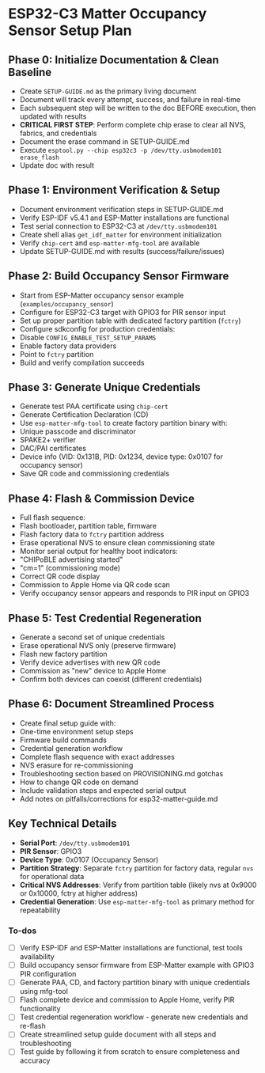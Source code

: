 <!-- 9af845c7-e192-472c-abb5-011a9b4636d7 e9924765-311d-47ec-aca3-746bff4d89fc -->
# ESP32-C3 Matter Occupancy Sensor Setup Plan

## Phase 0: Initialize Documentation & Clean Baseline

- Create `SETUP-GUIDE.md` as the primary living document
- Document will track every attempt, success, and failure in real-time
- Each subsequent step will be written to the doc BEFORE execution, then updated with results
- **CRITICAL FIRST STEP**: Perform complete chip erase to clear all NVS, fabrics, and credentials
- Document the erase command in SETUP-GUIDE.md
- Execute `esptool.py --chip esp32c3 -p /dev/tty.usbmodem101 erase_flash`
- Update doc with result

## Phase 1: Environment Verification & Setup

- Document environment verification steps in SETUP-GUIDE.md
- Verify ESP-IDF v5.4.1 and ESP-Matter installations are functional
- Test serial connection to ESP32-C3 at `/dev/tty.usbmodem101`
- Create shell alias `get_idf_matter` for environment initialization
- Verify `chip-cert` and `esp-matter-mfg-tool` are available
- Update SETUP-GUIDE.md with results (success/failure/issues)

## Phase 2: Build Occupancy Sensor Firmware

- Start from ESP-Matter occupancy sensor example (`examples/occupancy_sensor`)
- Configure for ESP32-C3 target with GPIO3 for PIR sensor input
- Set up proper partition table with dedicated factory partition (`fctry`)
- Configure sdkconfig for production credentials:
- Disable `CONFIG_ENABLE_TEST_SETUP_PARAMS`
- Enable factory data providers
- Point to `fctry` partition
- Build and verify compilation succeeds

## Phase 3: Generate Unique Credentials

- Generate test PAA certificate using `chip-cert`
- Generate Certification Declaration (CD)
- Use `esp-matter-mfg-tool` to create factory partition binary with:
- Unique passcode and discriminator
- SPAKE2+ verifier
- DAC/PAI certificates
- Device info (VID: 0x131B, PID: 0x1234, device type: 0x0107 for occupancy sensor)
- Save QR code and commissioning credentials

## Phase 4: Flash & Commission Device

- Full flash sequence:
- Flash bootloader, partition table, firmware
- Flash factory data to `fctry` partition address
- Erase operational NVS to ensure clean commissioning state
- Monitor serial output for healthy boot indicators:
- "CHIPoBLE advertising started"
- "cm=1" (commissioning mode)
- Correct QR code display
- Commission to Apple Home via QR code scan
- Verify occupancy sensor appears and responds to PIR input on GPIO3

## Phase 5: Test Credential Regeneration

- Generate a second set of unique credentials
- Erase operational NVS only (preserve firmware)
- Flash new factory partition
- Verify device advertises with new QR code
- Commission as "new" device to Apple Home
- Confirm both devices can coexist (different credentials)

## Phase 6: Document Streamlined Process

- Create final setup guide with:
- One-time environment setup steps
- Firmware build commands
- Credential generation workflow
- Complete flash sequence with exact addresses
- NVS erasure for re-commissioning
- Troubleshooting section based on PROVISIONING.md gotchas
- How to change QR code on demand
- Include validation steps and expected serial output
- Add notes on pitfalls/corrections for esp32-matter-guide.md

## Key Technical Details

- **Serial Port**: `/dev/tty.usbmodem101`
- **PIR Sensor**: GPIO3
- **Device Type**: 0x0107 (Occupancy Sensor)
- **Partition Strategy**: Separate `fctry` partition for factory data, regular `nvs` for operational data
- **Critical NVS Addresses**: Verify from partition table (likely nvs at 0x9000 or 0x10000, fctry at higher address)
- **Credential Generation**: Use `esp-matter-mfg-tool` as primary method for repeatability

### To-dos

- [ ] Verify ESP-IDF and ESP-Matter installations are functional, test tools availability
- [ ] Build occupancy sensor firmware from ESP-Matter example with GPIO3 PIR configuration
- [ ] Generate PAA, CD, and factory partition binary with unique credentials using mfg-tool
- [ ] Flash complete device and commission to Apple Home, verify PIR functionality
- [ ] Test credential regeneration workflow - generate new credentials and re-flash
- [ ] Create streamlined setup guide document with all steps and troubleshooting
- [ ] Test guide by following it from scratch to ensure completeness and accuracy